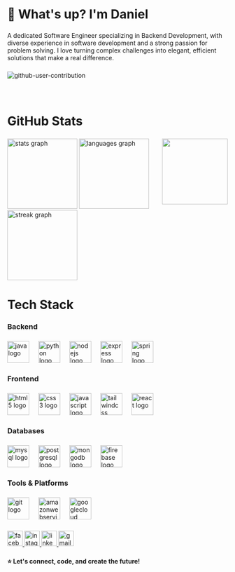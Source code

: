 <h1 align="left">🌊 What's up? I'm Daniel</h1>

###

<p align="left">A dedicated Software Engineer specializing in Backend Development, with diverse experience in software development and a strong passion for problem solving. I love turning complex challenges into elegant, efficient solutions that make a real difference.</p>

###

![github-user-contribution](https://github.com/user-attachments/assets/a603b184-2b97-4d0a-add7-dafa26a9cca3)

###

<br clear="both">


###

<h1 align="left">GitHub Stats</h1>

###

<img align="right" height="150" src="https://media3.giphy.com/media/v1.Y2lkPTc5MGI3NjExZ2Q2aTIxNDMzaDNhZGpwcHF2N3pjczJ4YTRjZ2dvMXhpc3NlaTZwbCZlcD12MV9pbnRlcm5hbF9naWZfYnlfaWQmY3Q9Zw/lJNoBCvQYp7nq/giphy.gif"  />


<div align="left">
  <img src="https://github-readme-stats.vercel.app/api?username=DanielHC16&hide_title=false&hide_rank=false&show_icons=true&include_all_commits=true&count_private=true&disable_animations=false&theme=merko&locale=en&hide_border=false&order=1&custom_title=My%20GitHub%20Stats" height="160" alt="stats graph" />
  
  <img src="https://github-readme-stats.vercel.app/api/top-langs?username=DanielHC16&locale=en&hide_title=false&layout=compact&card_width=320&langs_count=6&theme=merko&hide_border=false&order=2" height="160" alt="languages graph" />
  
  <img src="https://streak-stats.demolab.com?user=DanielHC16&locale=en&mode=daily&theme=merko&hide_border=false&border_radius=5&date_format=%5BY.%5Dn.j&order=3" height="160" alt="streak graph" />
</div>




###

<h1 align="left">Tech Stack</h1>

###

<h3 align="left">Backend</h3>

###

<div align="left">
  <img src="https://skillicons.dev/icons?i=java" height="50" alt="java logo"  />
  <img width="13" />
  <img src="https://skillicons.dev/icons?i=py" height="50" alt="python logo"  />
  <img width="13" />
  <img src="https://skillicons.dev/icons?i=nodejs" height="50" alt="nodejs logo"  />
  <img width="13" />
  <img src="https://skillicons.dev/icons?i=express" height="50" alt="express logo"  />
  <img width="13" />
  <img src="https://skillicons.dev/icons?i=spring" height="50" alt="spring logo"  />
</div>

###

<h3 align="left">Frontend</h3>

###

<div align="left">
  <img src="https://cdn.jsdelivr.net/gh/devicons/devicon/icons/html5/html5-original.svg" height="50" alt="html5 logo"  />
  <img width="13" />
  <img src="https://cdn.jsdelivr.net/gh/devicons/devicon/icons/css3/css3-original.svg" height="50" alt="css3 logo"  />
  <img width="13" />
  <img src="https://cdn.jsdelivr.net/gh/devicons/devicon/icons/javascript/javascript-original.svg" height="50" alt="javascript logo"  />
  <img width="13" />
  <img src="https://skillicons.dev/icons?i=tailwind" height="50" alt="tailwindcss logo"  />
  <img width="13" />
  <img src="https://skillicons.dev/icons?i=react" height="50" alt="react logo"  />
</div>

###

<h3 align="left">Databases</h3>

###

<div align="left">
  <img src="https://cdn.jsdelivr.net/gh/devicons/devicon/icons/mysql/mysql-original.svg" height="50" alt="mysql logo"  />
  <img width="13" />
  <img src="https://cdn.jsdelivr.net/gh/devicons/devicon/icons/postgresql/postgresql-original.svg" height="50" alt="postgresql logo"  />
  <img width="13" />
  <img src="https://cdn.jsdelivr.net/gh/devicons/devicon/icons/mongodb/mongodb-original.svg" height="50" alt="mongodb logo"  />
  <img width="13" />
  <img src="https://cdn.jsdelivr.net/gh/devicons/devicon/icons/firebase/firebase-plain.svg" height="50" alt="firebase logo"  />
</div>

###

<h3 align="left">Tools & Platforms</h3>

###

<div align="left">
  <img src="https://cdn.jsdelivr.net/gh/devicons/devicon/icons/git/git-original.svg" height="50" alt="git logo"  />
  <img width="13" />
  <img src="https://skillicons.dev/icons?i=aws" height="50" alt="amazonwebservices logo"  />
  <img width="13" />
  <img src="https://skillicons.dev/icons?i=gcp" height="50" alt="googlecloud logo"  />
</div>

###

<div align="left">
  <a href="https://www.facebook.com/hardy.0777" target="_blank">
    <img src="https://img.shields.io/static/v1?message=Facebook&logo=facebook&label=&color=1877F2&logoColor=white&labelColor=&style=for-the-badge" height="35" alt="facebook logo"  />
  </a>
  <a href="https://www.instagram.com/dear.dnl/" target="_blank">
    <img src="https://img.shields.io/static/v1?message=Instagram&logo=instagram&label=&color=E4405F&logoColor=white&labelColor=&style=for-the-badge" height="35" alt="instagram logo"  />
  </a>
  <a href="https://www.linkedin.com/in/danielcamacho777/" target="_blank">
    <img src="https://img.shields.io/static/v1?message=LinkedIn&logo=linkedin&label=&color=0077B5&logoColor=white&labelColor=&style=for-the-badge" height="35" alt="linkedin logo"  />
  </a>
  <a href="danielcamacho0416@gmail.com" target="_blank">
    <img src="https://img.shields.io/static/v1?message=Gmail&logo=gmail&label=&color=D14836&logoColor=white&labelColor=&style=for-the-badge" height="35" alt="gmail logo"  />
  </a>
</div>

###

<h4 align="left">⭐ Let's connect, code, and create the future!</h4>

###
